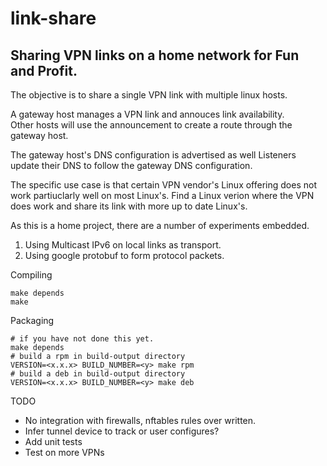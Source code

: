 # link-share
## Sharing VPN links on a home network for Fun and Profit.
The objective is to share a single VPN link with multiple linux hosts.

A gateway host manages a VPN link and annouces link availability.  
Other hosts will use the announcement to create a route through the gateway host.

The gateway host's DNS configuration is advertised as well  Listeners update
their DNS to follow the gateway DNS configuration.

The specific use case is that certain VPN vendor's Linux offering does
not work partiuclarly well on most Linux's.  Find a Linux verion where 
the VPN does work and share its link with more up to date Linux's.

As this is a home project, there are a number of experiments embedded.  

1. Using Multicast IPv6 on local links as transport.
2. Using google protobuf to form protocol packets.


Compiling

    make depends
    make

Packaging

    # if you have not done this yet.
    make depends
    # build a rpm in build-output directory
    VERSION=<x.x.x> BUILD_NUMBER=<y> make rpm
    # build a deb in build-output directory
    VERSION=<x.x.x> BUILD_NUMBER=<y> make deb

TODO
- No integration with firewalls, nftables rules over written.
- Infer tunnel device to track or user configures?
- Add unit tests
- Test on more VPNs

